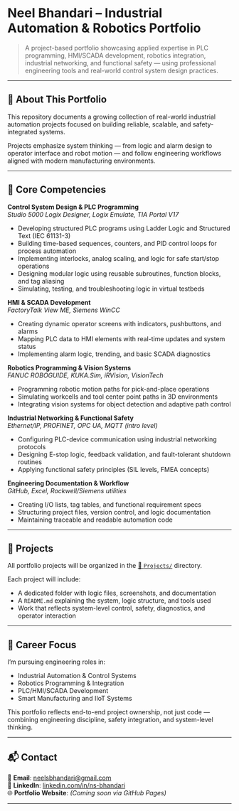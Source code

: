 # Neel Bhandari – Industrial Automation & Robotics Portfolio

> A project-based portfolio showcasing applied expertise in PLC programming, HMI/SCADA development, robotics integration, industrial networking, and functional safety — using professional engineering tools and real-world control system design practices.

---

## 📘 About This Portfolio

This repository documents a growing collection of real-world industrial automation projects focused on building reliable, scalable, and safety-integrated systems.

Projects emphasize system thinking — from logic and alarm design to operator interface and robot motion — and follow engineering workflows aligned with modern manufacturing environments.

---

## 🧠 Core Competencies

**Control System Design & PLC Programming**  
*Studio 5000 Logix Designer, Logix Emulate, TIA Portal V17*  
- Developing structured PLC programs using Ladder Logic and Structured Text (IEC 61131-3)  
- Building time-based sequences, counters, and PID control loops for process automation  
- Implementing interlocks, analog scaling, and logic for safe start/stop operations  
- Designing modular logic using reusable subroutines, function blocks, and tag aliasing  
- Simulating, testing, and troubleshooting logic in virtual testbeds

**HMI & SCADA Development**  
*FactoryTalk View ME, Siemens WinCC*  
- Creating dynamic operator screens with indicators, pushbuttons, and alarms  
- Mapping PLC data to HMI elements with real-time updates and system status  
- Implementing alarm logic, trending, and basic SCADA diagnostics

**Robotics Programming & Vision Systems**  
*FANUC ROBOGUIDE, KUKA.Sim, iRVision, VisionTech*  
- Programming robotic motion paths for pick-and-place operations  
- Simulating workcells and tool center point paths in 3D environments  
- Integrating vision systems for object detection and adaptive path control

**Industrial Networking & Functional Safety**  
*Ethernet/IP, PROFINET, OPC UA, MQTT (intro level)*  
- Configuring PLC-device communication using industrial networking protocols  
- Designing E-stop logic, feedback validation, and fault-tolerant shutdown routines  
- Applying functional safety principles (SIL levels, FMEA concepts)

**Engineering Documentation & Workflow**  
*GitHub, Excel, Rockwell/Siemens utilities*  
- Creating I/O lists, tag tables, and functional requirement specs  
- Structuring project files, version control, and logic documentation  
- Maintaining traceable and readable automation code

---

## 📂 Projects

All portfolio projects will be organized in the [📁 `Projects/`](./docs) directory.

Each project will include:
- A dedicated folder with logic files, screenshots, and documentation
- A `README.md` explaining the system, logic structure, and tools used
- Work that reflects system-level control, safety, diagnostics, and operator interaction



---

## 🎯 Career Focus

I’m pursuing engineering roles in:

- Industrial Automation & Control Systems  
- Robotics Programming & Integration  
- PLC/HMI/SCADA Development  
- Smart Manufacturing and IIoT Systems

This portfolio reflects end-to-end project ownership, not just code — combining engineering discipline, safety integration, and system-level thinking.

---

## 📬 Contact

📧 **Email**: neelsbhandari@gmail.com  
🔗 **LinkedIn**: [linkedin.com/in/ns-bhandari](https://www.linkedin.com/in/ns-bhandari)  
🌐 **Portfolio Website**: *(Coming soon via GitHub Pages)*

---
